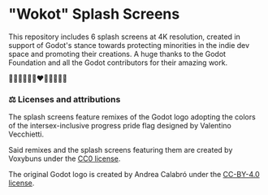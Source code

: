 # "Wokot" Splash Screens

This repository includes 6 splash screens at 4K resolution, created in support of Godot's stance towards protecting minorities in the indie dev space and promoting their creations. A huge thanks to the Godot Foundation and all the Godot contributors for their amazing work.

💛🤍🩷🩵🤎🖤❤️🧡💛💚💙💜

### ⚖️ Licenses and attributions

The splash screens feature remixes of the Godot logo adopting the colors of the intersex-inclusive progress pride flag designed by Valentino Vecchietti.

Said remixes and the splash screens featuring them are created by Voxybuns under the [CC0 license](https://creativecommons.org/publicdomain/zero/1.0/).

The original Godot logo is created by Andrea Calabró under the [CC-BY-4.0 license](https://github.com/godotengine/godot/blob/master/LOGO_LICENSE.txt).